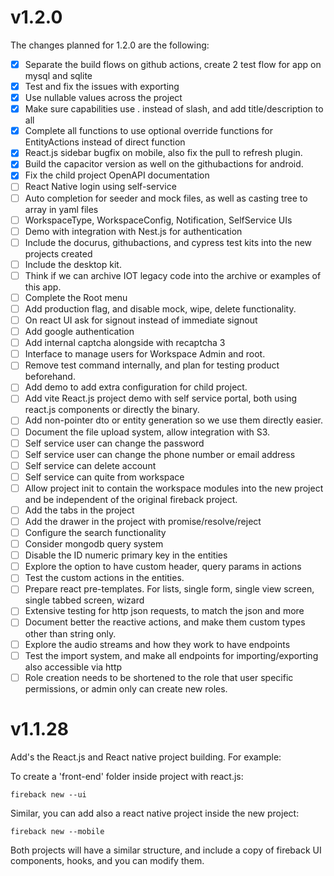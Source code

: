 # v1.2.0

The changes planned for 1.2.0 are the following:

- [x] Separate the build flows on github actions, create 2 test flow for app on mysql and sqlite
- [x] Test and fix the issues with exporting
- [x] Use nullable values across the project
- [x] Make sure capabilities use . instead of slash, and add title/description to all
- [x] Complete all functions to use optional override functions for EntityActions instead of direct function
- [x] React.js sidebar bugfix on mobile, also fix the pull to refresh plugin.
- [x] Build the capacitor version as well on the githubactions for android.
- [x] Fix the child project OpenAPI documentation
- [ ] React Native login using self-service
- [ ] Auto completion for seeder and mock files, as well as casting tree to array in yaml files
- [ ] WorkspaceType, WorkspaceConfig, Notification, SelfService UIs
- [ ] Demo with integration with Nest.js for authentication
- [ ] Include the docurus, githubactions, and cypress test kits into the new projects created
- [ ] Include the desktop kit.
- [ ] Think if we can archive IOT legacy code into the archive or examples of this app.
- [ ] Complete the Root menu
- [ ] Add production flag, and disable mock, wipe, delete functionality.
- [ ] On react UI ask for signout instead of immediate signout
- [ ] Add google authentication
- [ ] Add internal captcha alongside with recaptcha 3
- [ ] Interface to manage users for Workspace Admin and root.
- [ ] Remove test command internally, and plan for testing product beforehand.
- [ ] Add demo to add extra configuration for child project.
- [ ] Add vite React.js project demo with self service portal, both using react.js components or directly the binary.
- [ ] Add non-pointer dto or entity generation so we use them directly easier.
- [ ] Document the file upload system, allow integration with S3.
- [ ] Self service user can change the password
- [ ] Self service user can change the phone number or email address
- [ ] Self service can delete account
- [ ] Self service can quite from workspace
- [ ] Allow project init to contain the workspace modules into the new project and be independent of the original fireback project.
- [ ] Add the tabs in the project
- [ ] Add the drawer in the project with promise/resolve/reject
- [ ] Configure the search functionality
- [ ] Consider mongodb query system
- [ ] Disable the ID numeric primary key in the entities
- [ ] Explore the option to have custom header, query params in actions
- [ ] Test the custom actions in the entities.
- [ ] Prepare react pre-templates. For lists, single form, single view screen, single tabbed screen, wizard
- [ ] Extensive testing for http json requests, to match the json and more
- [ ] Document better the reactive actions, and make them custom types other than string only.
- [ ] Explore the audio streams and how they work to have endpoints
- [ ] Test the import system, and make all endpoints for importing/exporting also accessible via http
- [ ] Role creation needs to be shortened to the role that user specific permissions, or admin only can create new roles.

# v1.1.28

Add's the React.js and React native project building. For example:

To create a 'front-end' folder inside project with react.js:
```
fireback new --ui
```

Similar, you can add also a react native project inside the new project:
```
fireback new --mobile
```

Both projects will have a similar structure, and include a copy of fireback UI components,
hooks, and you can modify them.
